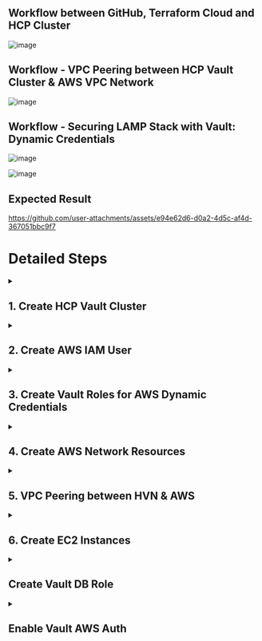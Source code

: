 ## **Workflow between GitHub, Terraform Cloud and HCP Cluster**

![image](https://github.com/user-attachments/assets/46530d3e-b781-42d3-912c-ceff98d02efd)

## **Workflow - VPC Peering between HCP Vault Cluster & AWS VPC Network**

![image](https://github.com/user-attachments/assets/d064c306-e86a-42e3-b68b-2898912acb7b)


## **Workflow - Securing LAMP Stack with Vault: Dynamic Credentials**

![image](https://github.com/user-attachments/assets/25cb794d-b5a3-4832-a8b4-7e32a9a6a30b)

![image](https://github.com/user-attachments/assets/275ab724-5241-4a66-964f-4a343f4821ee)

## **Expected Result**


https://github.com/user-attachments/assets/e94e62d6-d0a2-4d5c-af4d-367051bbc9f7


# Detailed Steps

<details>
<summary> <h2> 1. Create HCP Vault Cluster </h2> </summary>

- Configure Vault cluster & HVN in HCP using Terraform.
- Terraform codes **- [*LAMP-VAULT/1-Create-HVN-Cluster at main · myathway-lab/LAMP-VAULT (github.com)*](https://github.com/myathway-lab/LAMP-VAULT/tree/main/1-Create-HVN-Cluster)**
    
    ```yaml
    resource "hcp_hvn" "mt-hcp-hvn" {
      hvn_id         = var.hvn_id
      cloud_provider = var.cloud_provider
      region         = var.region
    }
    
    resource "hcp_vault_cluster" "hcp_vault_cluster" {
      hvn_id          = hcp_hvn.mt-hcp-hvn.hvn_id
      cluster_id      = var.cluster_id
      tier            = var.tier
      public_endpoint = true
    }
    ```
</details>

<details>
<summary> <h2> 2. Create AWS IAM User </h2> </summary>

- Create AWS IAM user call “**vault-admin**” for Vault administration.
- Generate Access / Secret Keys for programmatic access.
- Attached Inline policy that grants specific permissions related to IAM user management for users whose names start with “vault-”.
- Full Terraform codes - **[*https://github.com/myathway-lab/LAMP-VAULT/blob/main/2-create-aws-vaultadmin*](https://github.com/myathway-lab/LAMP-VAULT/blob/main/2-create-aws-vaultadmin)**
    - TF Code
        
        ```yaml
        provider "aws" {
          region = var.aws_region
        }
        
        resource "aws_iam_user" "vault_admin" {
          name = var.user_name
          path = "/"
        
          tags = {
            Name = var.user_name
          }
        }
        
        resource "aws_iam_access_key" "vault_admin_accesskey" {
          user = aws_iam_user.vault_admin.name
          lifecycle {
            ignore_changes = [
              user
            ]
          }
        }
        
        data "aws_iam_policy_document" "inline_po_vault" {
          statement {
            effect = "Allow"
            actions = [
              "iam:AttachUserPolicy",
              "iam:CreateUser",
              "iam:CreateAccessKey",
              "iam:DeleteUser",
              "iam:DeleteAccessKey",
              "iam:DeleteUserPolicy",
              "iam:DetachUserPolicy",
              "iam:GetUser",
              "iam:ListAccessKeys",
              "iam:ListAttachedUserPolicies",
              "iam:ListGroupsForUser",
              "iam:ListUserPolicies",
              "iam:PutUserPolicy",
              "iam:AddUserToGroup",
              "iam:RemoveUserFromGroup"
            ]
            resources = [
              "arn:aws:iam::0105xxxxxx30:user/vault-*"
            ]
          }
        }
        
        resource "aws_iam_user_policy" "inline_po_attach" {
          name   = var.inline_po_name
          user   = aws_iam_user.vault_admin.name
          policy = data.aws_iam_policy_document.inline_po_vault.json
        }
        ```
</details>        
    
<details>
<summary> <h2> 3. Create Vault Roles for AWS Dynamic Credentials </h2> </summary>

- In this lab, we will use Dynamic creds which is generated by Vault to authenticate with AWS.
- Dynamic creds are short-lived and automatically expire, reducing the risk of long-term exposure. Vault can automatically renew these credentials before they expire, ensuring continuous access without manual intervention. If needed, Vault can revoke the credentials at any time, immediately invalidating them.
- Configure the AWS secrets engine in Vault with specified credentials, region, path, and lease settings. The lifecycle block tells Terraform to ignore changes to the **`access_key`** and **`secret_key.`**  Vault will authenticate to AWS using “vault admin” account that we created in step2 [**2. Create AWS IAM User**](https://www.notion.so/2-Create-AWS-IAM-User-10cdb668cefb80d1bdebd24e3fc52b5d?pvs=21).
    
    ```
    resource "vault_aws_secret_backend" "aws" {
      description               = "Vault AWS Secret Engine Resource for AWS Master Account"
      access_key                = data.terraform_remote_state.vault_admin.outputs.vault_admin_accesskey
      secret_key                = data.terraform_remote_state.vault_admin.outputs.vault_admin_secret_accesskey
      region                    = var.aws_region
      path                      = var.secret_path.master_secret_path
      default_lease_ttl_seconds = 600
      max_lease_ttl_seconds     = 3000
      lifecycle {
        ignore_changes = [
          access_key, secret_key
        ]
      }
    }
    ```
    
- Configure a dynamic role in Vault’s AWS secrets engine that generates IAM user credentials with permissions to manage IAM, EC2, and STS resources.
    
    ```yaml
    resource "vault_aws_secret_backend_role" "iam_admin_dynamic_role" {
      backend         = vault_aws_secret_backend.aws.path
      name            = var.secret_role_name.master_iamadmin_role_name
      credential_type = var.credential_type.iam_user
      policy_document = <<EOT
    {
      "Version": "2012-10-17",
      "Statement": [
        {
          "Effect": "Allow",
          "Action": "iam:*",
          "Resource": "*"
        },
        {
          "Effect": "Allow",
          "Action": "ec2:*",
          "Resource": "*"
        },   
        {
          "Effect": "Allow",
          "Action": "sts:*",
          "Resource": "*"
        }    
      ]
    }
    EOT
    }
    ```
    
- Once we configured AWS secret engine & confirmed dynamic creds are able to generate, we will rotate
- Full Terraform codes - **[*https://github.com/myathway-lab/LAMP-VAULT/blob/main/3-create-vault-dynamic-roles*](https://github.com/myathway-lab/LAMP-VAULT/blob/main/3-create-vault-dynamic-roles)**
</details>


<details>
<summary> <h2>4. Create AWS Network Resources </h2> </summary>

- The `data "vault_aws_access_credentials" "master_iamadmin_creds"` block fetches temporary AWS cred from Vault dynamic role which we created in [**3. Create Vault Roles for AWS Dynamic Credentials**](https://www.notion.so/3-Create-Vault-Roles-for-AWS-Dynamic-Credentials-75d83997ccfc4e86b005c83a00368825?pvs=21).
- Terraform will use this dynamic cred to authenticate with AWS.
- Then create network resources and security groups for EC2 instances which we will setup in [**6. Create EC2 Instances**](https://www.notion.so/6-Create-EC2-Instances-10cdb668cefb80e5bf9de713dc5e9979?pvs=21).
- Terraform code **- [](https://github.com/myathway-lab/LAMP-VAULT/blob/main/4-Create-VPC-SG) *https://github.com/myathway-lab/LAMP-VAULT/blob/main/4-Create-VPC-SG***
    - Create a VPC with specified IP range, tenancy, DNS settings.
        
        ```yaml
        resource "aws_vpc" "main" {
          cidr_block           = var.cidr
          instance_tenancy     = var.instance_tenancy
          enable_dns_hostnames = var.enable_dns_hostnames
          enable_dns_support   = var.enable_dns_support
          tags = merge(
            { "Name" = var.name },
            var.tags
          )
        }
        ```
        
    - Create a public subnet within the above VPC, specifies the AZ, cidr_block and map_public_ip_on_launch to ensure that all the instances in this public subnet receive a public IP address.  Create route table and associate.
        
        ```
        resource "aws_vpc" "main" {
          cidr_block           = var.cidr
          instance_tenancy     = var.instance_tenancy
          enable_dns_hostnames = var.enable_dns_hostnames
          enable_dns_support   = var.enable_dns_support
          tags = merge(
            { "Name" = var.name },
            var.tags
          )
        }
        ```
        
    - Create a public subnet within the above VPC, specifies the AZ, cidr_block and map_public_ip_on_launch to ensure that all the instances in this public subnet receive a public IP address.  Create route table and associate.
        
        ```
        ################################################################################
        # Publiс Subnet For Web Servers
        ################################################################################
        
        resource "aws_subnet" "public" {
          count                   = local.len_public_subnets
          vpc_id                  = aws_vpc.main.id
          availability_zone       = data.aws_availability_zones.azs.names[0]
          cidr_block              = var.public_subnets[count.index]
          map_public_ip_on_launch = var.map_public_ip_on_launch
          tags = {
            Name = "Pub-Subnet-Web"
          }
        }
        
        resource "aws_route_table" "public" {
          vpc_id = aws_vpc.main.id
          tags = {
            Name = "RouteTable-Web"
          }
        }
        
        resource "aws_route_table_association" "public" {
          count          = local.len_public_subnets
          route_table_id = aws_route_table.public.id
          subnet_id      = aws_subnet.public[count.index].id
        
        }
        
        resource "aws_route" "public_internet_gateway" {
          route_table_id         = aws_route_table.public.id
          destination_cidr_block = "0.0.0.0/0"
          gateway_id             = aws_internet_gateway.this.id
          timeouts {
            create = "5m"
          }
        }
        
        ```
        
    - Create a private subnet within the above VPC, specifies the AZ, cidr_block. Create route table and associate.
        
        ```
        ###############################################################################
        # Private Subnets for DB Servers
        ################################################################################
        
        resource "aws_subnet" "private" {
          count             = local.len_private_subnets
          vpc_id            = aws_vpc.main.id
          availability_zone = data.aws_availability_zones.azs.names[1]
          cidr_block        = var.private_subnets[count.index]
          tags = {
            Name = "Pri-Subnet-DB"
          }
        }
        
        resource "aws_route_table" "private" {
          vpc_id = aws_vpc.main.id
          tags = {
            Name = "DB-RouteTable"
          }
        }
        
        resource "aws_route_table_association" "private" {
          count          = local.len_private_subnets
          route_table_id = aws_route_table.private.id
          subnet_id      = element(aws_subnet.private[*].id, count.index)
        }
        
        resource "aws_route" "private_nat_gateway" {
          route_table_id         = aws_route_table.private.id
          destination_cidr_block = var.nat_gateway_destination_cidr_block
          nat_gateway_id         = aws_nat_gateway.nat.id
          timeouts {
            create = "5m"
          }
        }
        
        ```
        
    - Create Internet gateway.
        
        ```
        ################################################################################
        # Internet Gateway
        ################################################################################
        
        resource "aws_internet_gateway" "this" {
          vpc_id = aws_vpc.main.id
          tags = merge(
            { "Name" = var.name },
            var.tags,
          )
        }
        ```
        
    - Create NAT gateway.
        
        ```
        ################################################################################
        # NAT Gateway
        ################################################################################
        
        resource "aws_eip" "nat" {
          domain     = "vpc"
          depends_on = [aws_internet_gateway.this]
        }
        
        resource "aws_nat_gateway" "nat" {
          allocation_id = aws_eip.nat.id
          subnet_id = element(
            aws_subnet.public[*].id, 0
          )
          depends_on = [aws_internet_gateway.this]
          tags = {
            Name = "LAMP NAT"
          }
        }
        ```
        
    - Security Group for Web Servers
        
        ```yaml
        ################################################################################
        # Security Group for Web Servers
        ################################################################################
        
        resource "aws_security_group" "Web-SecurityGroup" {
          name        = "Web-SecurityGroup"
          description = "Allow inbound and outbound traffic for Web servers"
          vpc_id      = aws_vpc.main.id
        
          tags = {
            Name = "Web-SecurityGroup"
          }
        }
        
        resource "aws_vpc_security_group_ingress_rule" "allow_http" {
          security_group_id = aws_security_group.Web-SecurityGroup.id
          cidr_ipv4         = "0.0.0.0/0"
          from_port         = 80
          ip_protocol       = "tcp"
          to_port           = 80
        }
        
        resource "aws_vpc_security_group_ingress_rule" "allow_https" {
          security_group_id = aws_security_group.Web-SecurityGroup.id
          cidr_ipv4         = "0.0.0.0/0"
          from_port         = 443
          ip_protocol       = "tcp"
          to_port           = 443
        }
        
        resource "aws_vpc_security_group_ingress_rule" "allow_ssh_to_all" {
          security_group_id = aws_security_group.Web-SecurityGroup.id
          cidr_ipv4         = "0.0.0.0/0"
          from_port         = 22
          ip_protocol       = "tcp"
          to_port           = 22
        }
        
        resource "aws_vpc_security_group_egress_rule" "allow_all" {
          security_group_id = aws_security_group.Web-SecurityGroup.id
          cidr_ipv4         = "0.0.0.0/0"
          ip_protocol       = "-1" # semantically equivalent to all ports
        }
        ```
        
    - Security Group for DB Servers
        
        ```yaml
        ################################################################################
        # Security Group for DB Servers
        ################################################################################
        
        resource "aws_security_group" "DB-SecurityGroup" {
          name        = "DB-SecurityGroup"
          description = "Allow inbound and outbound traffic for Db servers"
          vpc_id      = aws_vpc.main.id
        
          tags = {
            Name = "DB-SecurityGroup"
          }
        }
        
        resource "aws_vpc_security_group_ingress_rule" "allow_ssh" {
          for_each          = toset(var.public_subnets)
          security_group_id = aws_security_group.DB-SecurityGroup.id
          cidr_ipv4         = each.value
          from_port         = 22
          ip_protocol       = "tcp"
          to_port           = 22
        }
        
        resource "aws_vpc_security_group_ingress_rule" "allow_vault" {
          security_group_id = aws_security_group.DB-SecurityGroup.id
          cidr_ipv4         = "172.25.16.0/20"
          from_port         = 3306
          ip_protocol       = "tcp"
          to_port           = 3306
        }
        
        resource "aws_vpc_security_group_ingress_rule" "allow_websever" {
          security_group_id = aws_security_group.DB-SecurityGroup.id
          cidr_ipv4         = var.public_subnets[0] 
          from_port         = 3306
          ip_protocol       = "tcp"
          to_port           = 3306
        }
        
        resource "aws_vpc_security_group_egress_rule" "allow_http" {
          security_group_id = aws_security_group.DB-SecurityGroup.id
          cidr_ipv4         = "0.0.0.0/0"
          from_port         = 80
          ip_protocol       = "tcp"
          to_port           = 80
        }
        
        resource "aws_vpc_security_group_egress_rule" "allow_https" {
          security_group_id = aws_security_group.DB-SecurityGroup.id
          cidr_ipv4         = "0.0.0.0/0"
          from_port         = 443
          ip_protocol       = "tcp"
          to_port           = 443
        }
        
        resource "aws_vpc_security_group_egress_rule" "allow_vaultport" {
          security_group_id = aws_security_group.DB-SecurityGroup.id
          cidr_ipv4         = "0.0.0.0/0"
          from_port         = 8200
          ip_protocol       = "tcp"
          to_port           = 8200
        }
        ```
        

![image](https://github.com/user-attachments/assets/472613b1-286a-493b-934a-59621475fa60)


</details>

<details>
<summary> <h2> 5. VPC Peering between HVN & AWS </h2> </summary>

- **Same as step 4, Terraform will use aws dynamic cred to authenticate with AWS.**
- **Establishes a peering connection between an HVN and an AWS VPC.**
- **Configures the necessary routes to enable communication between HVN and AWS VPC.**
- **Full Terraform code - [*https://github.com/myathway-lab/LAMP-VAULT/blob/main/5-VPC-Peering*](https://github.com/myathway-lab/LAMP-VAULT/blob/main/5-VPC-Peering)**
- Create HVN to AWS Peering
    
    ```yaml
    ###cretae hvn to aws peering###
    
    resource "hcp_aws_network_peering" "dev" {
      hvn_id          = var.hvn_id
      peering_id      = var.peering_id
      peer_vpc_id     = var.peer_vpc_id
      peer_account_id = var.owner_id
      peer_vpc_region = var.peer_region
    }
    ```
    
- To automatically accept the peering connection on the AWS.
    
    ```yaml
    resource "aws_vpc_peering_connection_accepter" "peer" {
      vpc_peering_connection_id = hcp_aws_network_peering.dev.provider_peering_id
      auto_accept               = true
    }
    ```
    
- Add Routes for HVN
    
    ```yaml
    resource "hcp_hvn_route" "hvn-to-aws-route" {
      hvn_link         = data.hcp_hvn.hvn_vault.self_link
      hvn_route_id     = "hvn-aws-route"
      destination_cidr = "10.0.0.0/16"
      target_link      = hcp_aws_network_peering.dev.self_link
    }
    ```
    
- Add Routes for AWS
    
    ```yaml
    resource "aws_route" "route_for_private" {
      route_table_id            = var.private_routetb_id
      destination_cidr_block    = data.hcp_hvn.hvn_vault.cidr_block
      vpc_peering_connection_id = aws_vpc_peering_connection_accepter.peer.id
    }
    
    resource "aws_route" "route_for_public" {
      route_table_id            = var.public_routetb_id
      destination_cidr_block    = data.hcp_hvn.hvn_vault.cidr_block
      vpc_peering_connection_id = aws_vpc_peering_connection_accepter.peer.id
    }
    ```
    

![image](https://github.com/user-attachments/assets/1bf0a3bd-1c91-4151-b383-b9a420f38316)


</details>


<details>
<summary> <h2> 6. Create EC2 Instances </h2> </summary>

- **Same as previous steps, Terraform will use dynamic creds generated from vault role to authenticate with AWS to deploy EC2 resources.**
- **Full Terraform codes - [](https://github.com/myathway-lab/LAMP-VAULT/blob/main/4-Create-VPC-SG) *https://github.com/myathway-lab/LAMP-VAULT/blob/main/6-Create-EC2-Instances***
- **Refer [Setup Apache/PHP server](https://www.notion.so/Setup-Apache-PHP-server-10cdb668cefb801480b1f7d8d090eff5?pvs=21) [Setup MySQL server](https://www.notion.so/Setup-MySQL-server-10cdb668cefb80738f67f99a3b843fd6?pvs=21) for detailed setup.**

> **We will setup LAMP (Linux, Apache, MySQL, PHP) stack on AWS with separate EC2 instances for MySQL and Apache/PHP.**
> 

> **Whenever the Apache service needs to authenticate with DB, it talks to Vault. Then Vault authenticates with DB and generate DB dynamic creds.**
> 

> **In this lab, we will use Vault Agent with auto-auth to automatically renew the dynamic creds before expiring. This ensures that web server always has valid credentials.**
> 
> 
> **Renewing the Vault Token: Vault agent uses vault aws auth role `vault-role-for-ec2role`to authenticate Vault server and obtain a Vault token. This token is then periodically renewed to ensure continuous access.**
> 
> **Renewing Database creds: Vault agent reads the database credentials from `database/creds/db-role` and writes them `var/www/html/db-creds.json` This ensures that database credentials are always up-to-date.**
> 
> - **vault-agent.hcl (Vault Agent Config)**
>     
>     ```
>     exit_after_auth = false
>     pid_file = "/var/run/vault-agent.pid"
>     
>     auto_auth {
>       method "aws" {
>           mount_path = "auth/aws"
>           config = {
>               type = "iam"
>               role = "vault-role-for-ec2role"
>           }
>       }
>     
>       sink "file" {
>           config = {
>               path = "/var/www/html/vault-token-via-agent"
>           }
>       }
>     }
>     
>     vault {
>       address = "${vault_addr}"
>     }
>     
>     template {
>       source      = "/etc/vault.d/db-creds-template.hcl"
>       destination = "/var/www/html/db-creds.json"  
>     }
>     ```
>     
> 
- **High-level workflow**

![image](https://github.com/user-attachments/assets/57516a2b-9f29-4504-9e32-cfa21313048b)

- **Detailed workflow**

![image](https://github.com/user-attachments/assets/83cd958b-b7dd-480d-bdd7-55950c5e7f88)

- **Expected Result: “Automatically renew the dynamic creds before expiring & Ensures web server always has valid credentials”.**

![image](https://github.com/user-attachments/assets/7c2a81bb-78cd-402a-80c2-c4a39151ee72)

![image](https://github.com/user-attachments/assets/499a1748-8697-42bf-9cc3-546d47b2d038)

### Setup Apache/PHP server

- **Before we launch EC2, we need to create AWS IAM role named “aws-ec2role-for-vault-authmethod” for HCP Vault Dedicated auth method.**
- **Then launch Web server in public subnet.**
- **Attach a security group defined in ‣.**
- **Attach “aws-ec2role-for-vault-authmethod” IAM role in web server.**
- **Add user data.**
    
    **- Update the package manager & install Apache and PHP related packages.
    - Configures Vault Agent with AWS IAM method.**
    
    **- Use Vault’s Auto-Auth method using AWS IAM roles to allow Vault to automatically   authenticate and retrieve a token.**
    
    **- Write PHP Code “/var/www/html/phptest.php” to test DB Connection.**
    
    **- Write PHP Code “/var/www/html/usersubmission.php” to verify the DB dynamic user privileges to LAMP database.**
    
- **Setup Web Sever**
    
    ```yaml
    resource "aws_instance" "LAMP-WEB" {
      ami                         = "ami-01811d4912b4ccb26"
      instance_type               = "t2.micro"
      key_name                    = var.key_name
      subnet_id                   = var.Pub-Subnet-Web
      vpc_security_group_ids      = var.Web-SecurityGroup-id
      iam_instance_profile        = var.iam_role
      associate_public_ip_address = true
    
      root_block_device {
        volume_size = 30
        volume_type = "gp3"
      }
      user_data = templatefile("${path.module}/web_user_data.tpl", {
        vault_addr = var.vault_addr,
        db_ip = var.db_ip
      })
    
      tags = {
        Name = "LAMP-WEB"
      }
    }
    
    resource "aws_eip" "LAMP-WEB-EIP" {
      vpc      = true
      instance = aws_instance.LAMP-WEB.id
    }
    ```
    
- **web_user_data.tpl (user data for webserver)**
    
    ```yaml
    #!/bin/bash
    set -e
    sudo hostnamectl set-hostname LAMP-WEB
    sudo apt-get update -y
    sudo apt-get install apache2 -y 
    sudo apt-get install php libapache2-mod-php php-mysql php-curl php-gd php-json php-zip gpg wget -y
    sudo apt install mysql-client -y
    sudo wget -O- https://apt.releases.hashicorp.com/gpg | sudo gpg --dearmor -o /usr/share/keyrings/hashicorp-archive-keyring.gpg
    gpg --no-default-keyring --keyring /usr/share/keyrings/hashicorp-archive-keyring.gpg --fingerprint
    echo "deb [arch=$(dpkg --print-architecture) signed-by=/usr/share/keyrings/hashicorp-archive-keyring.gpg] https://apt.releases.hashicorp.com $(lsb_release -cs) main" | sudo tee /etc/apt/sources.list.d/hashicorp.list
    sudo apt update && sudo apt install vault
    
    # Create the Vault agent configuration file
    sudo cat <<EOF > /etc/vault.d/vault-agent.hcl
    exit_after_auth = false
    pid_file = "/var/run/vault-agent.pid"
    
    auto_auth {
      method "aws" {
          mount_path = "auth/aws"
          config = {
              type = "iam"
              role = "vault-role-for-ec2role"
          }
      }
    
      sink "file" {
          config = {
              path = "/var/www/html/vault-token-via-agent"
          }
      }
    }
    
    vault {
      address = "${vault_addr}"
    }
    
    template {
      source      = "/etc/vault.d/db-creds-template.hcl"
      destination = "/var/www/html/db-creds.json"  
    }
    EOF
    
    sudo chown vault:vault /etc/vault.d/vault-agent.hcl
    sudo chmod 600 /etc/vault.d/vault-agent.hcl
    
    # Read the DB role creds
    sudo cat <<EOF > /etc/vault.d/db-creds-template.hcl
    {
      "username": "{{ with secret "database/creds/db-role" }}{{ .Data.username }}{{ end }}",
      "password": "{{ with secret "database/creds/db-role" }}{{ .Data.password }}{{ end }}"
    }
    EOF
    
    sudo chown vault:vault /etc/vault.d/db-creds-template.hcl
    sudo chmod 600 /etc/vault.d/vault-agent.hcl
    
    ##Run vault agent as service 
    sudo cat <<EOF > /etc/systemd/system/vault-agent.service
    [Unit]
    Description=Vault Agent
    After=network.target
    
    [Service]
    Environment="VAULT_NAMESPACE=admin"
    Environment="VAULT_ADDR=${vault_addr}"
    
    ExecStart=/usr/bin/vault agent -config=/etc/vault.d/vault-agent.hcl
    Restart=on-failure
    
    [Install]
    WantedBy=multi-user.target
    EOF
    
    sudo systemctl daemon-reload
    sudo systemctl enable vault-agent
    sudo systemctl start vault-agent
    
    #Configure PHP code for dynamic DB cred check
    sudo cat <<'EOF' > /var/www/html/phptest1.php
    <?php
    // Enable error reporting
    error_reporting(E_ALL);
    ini_set('display_errors', 1);
    
    // Path to the JSON file with database credentials
    
    $credsFile = '/var/www/html/db-creds.json';
    
    // Read the JSON file
    $json = file_get_contents($credsFile);
    if ($json === false) {
        die("Failed to read credentials file.");
    }
    
    $creds = json_decode($json, true);
    if ($creds === null) {
        die("Failed to decode JSON.");
    }
    
    // Debugging output
    echo "Username: " . htmlspecialchars($creds['username']) . "<br>";
    echo "Password: " . htmlspecialchars($creds['password']) . "<br>";
    
    // Database connection parameters
    $servername = "${db_ip}"; // e.g., "localhost" or your server IP
    $username = $creds['username'];
    $password = $creds['password'];
    $dbname = "lamp"; // the name of your database
    
    // Create connection
    $conn = new mysqli($servername, $username, $password, $dbname);
    
    // Check connection
    if ($conn->connect_error) {
        die("Connection failed: " . $conn->connect_error);
    }
    echo "Connected successfully to the database.";
    ?>
    EOF
    
    #Configure PHP code for dynamic cred to verify the access
    sudo cat <<'EOF' > /var/www/html/usersubmission.php
    <?php
    // Enable error reporting
    error_reporting(E_ALL);
    ini_set('display_errors', 1);
    
    // Path to the JSON file with database credentials
    $credsFile = '/var/www/html/db-creds.json';
    
    // Read the JSON file
    $json = file_get_contents($credsFile);
    if ($json === false) {
        die("Failed to read credentials file.");
    }
    
    $creds = json_decode($json, true);
    if ($creds === null) {
        die("Failed to decode JSON.");
    }
    
    // Database connection parameters
    $servername = "10.0.2.217"; // e.g., "localhost" or your server IP
    $username = $creds['username'];
    $password = $creds['password'];
    $dbname = "lamp"; // the name of your database
    
    // Create connection
    $conn = new mysqli($servername, $username, $password, $dbname);
    
    // Check connection
    if ($conn->connect_error) {
        die("Connection failed: " . $conn->connect_error);
    }
    echo "Connected successfully to the database.<br>";
    
    // Handle form submission
    if ($_SERVER["REQUEST_METHOD"] == "POST") {
        $user = $_POST['username'];
        $email = $_POST['email'];
        $pass = $_POST['password'];
    
        // Insert data into the users table
        $sql = "INSERT INTO users (username, email, password) VALUES ('$user', '$email', '$pass')";
    
        if ($conn->query($sql) === TRUE) {
            echo "New user created successfully. Below is the LAMP User List. <br>";
        } else {
            echo "Error: " . $sql . "<br>" . $conn->error;
        }
    }
    
    // Retrieve and display all users
    $sql = "SELECT id, username, email FROM users";
    $result = $conn->query($sql);
    
    if ($result->num_rows > 0) {
        echo "<h3>Users List</h3>";
        echo "<table border='1'><tr><th>ID</th><th>Username</th><th>Email</th></tr>";
        while($row = $result->fetch_assoc()) {
            echo "<tr><td>" . $row["id"]. "</td><td>" . $row["username"]. "</td><td>" . $row["email"]. "</td></tr>";
        }
        echo "</table>";
    } else {
        echo "0 results";
    }
    
    $conn->close();
    ?>
    
    <!DOCTYPE html>
    <html>
    <head>
        <title>Register User</title>
    </head>
    <body>
        <h3>Register User</h3>
        <form method="post" action="">
            <label for="username">Username:</label>
            <input type="text" id="username" name="username" required><br><br>
            <label for="email">Email:</label>
            <input type="email" id="email" name="email" required><br><br>
            <label for="password">Password:</label>
            <input type="password" id="password" name="password" required><br><br>
            <input type="submit" name="submit" value="Register">
        </form>
    </body>
    </html>
    EOF 
    
    sudo systemctl restart vault-agent.service 
    sudo systemctl restart apache2
    ```
 

### Setup MySQL server

- **Launch MySQL server in private subnet and attach a security group defined in** ‣.
- **Add user data.**
    
     **- Update the package manager & install MySQL related packages.**
    
     **- Configure MySQL & allow remote client access.**
    
     **- Create “lampuser” in DB.**
    
     **- When webserver tries to access database, vault agent from webserver will read the DB-Role from Vault.** 
    
     **- DB-Role will use “lampuser” to authenticate with Database to generate dynamic user.** 
    
     **- So, we need to give “create user” and “drop” with “grant” privileges to “lampuser”.**
    
- **Launch DB Sever**
    
    ```yaml
    resource "aws_instance" "LAMP-MySQL" {
      ami                    = "ami-01811d4912b4ccb26"
      instance_type          = "t2.micro"
      key_name               = var.key_name
      subnet_id              = var.Pri-Subnet-DB
      vpc_security_group_ids = var.DB-SecurityGroup-id
      private_ip             = var.db_ip
      root_block_device {
        volume_size = 30
        volume_type = "gp3"
      }
      user_data = templatefile("${path.module}/mysql_user_data.tpl", {
        mysql_root_password = var.mysql_root_password,
        mysql_lamp_password = var.mysql_lamp_password
      })
    
      tags = {
        Name = "LAMP-MySQL"
      }
    }
    ```
    
- **mysql_user_data.tpl  (user data for db server)**
    
    ```yaml
    #!/bin/bash
    set -e
    sudo hostnamectl set-hostname LAMP-MySQL
    sudo apt-get update -y
    sudo apt-get install mysql-server -y
    # Secure MySQL installation
    sudo mysql_secure_installation <<EOF
    y
    0
    y
    y
    y
    y
    EOF
    
    # Login to MySQL with root user and empty password, then change the root password
    # root_password="${mysql_root_password}"
    
    root_password="${mysql_root_password}"
    
    sudo mysql -u root --execute="ALTER USER 'root'@'localhost' IDENTIFIED WITH mysql_native_password BY '$root_password'; FLUSH PRIVILEGES;"
    
    # Run additional MySQL commands
    lamp_password="${mysql_lamp_password}"
    
    sudo mysql -u root -p"$root_password" <<EOF
    CREATE DATABASE lamp;
    CREATE USER 'lampuser'@'%' IDENTIFIED BY '$lamp_password';
    GRANT ALL PRIVILEGES ON lamp.* TO 'lampuser'@'%';
    GRANT DROP ON mysql.* TO 'lampuser'@'%' WITH GRANT OPTION;
    GRANT CREATE USER ON *.* TO 'lampuser'@'%' WITH GRANT OPTION;
    FLUSH PRIVILEGES;
    CREATE TABLE users (
        id INT AUTO_INCREMENT PRIMARY KEY,
        username VARCHAR(50) NOT NULL,
        email VARCHAR(100) NOT NULL,
        password VARCHAR(255) NOT NULL
    );
    EOF
    
    # Change the bind address to all to accept remote connection.
    sudo sed -i 's/^bind-address\s*=.*/bind-address = 0.0.0.0/' /etc/mysql/mysql.conf.d/mysqld.cnf
    
    # Restart the mysql after config change.
    sudo systemctl restart mysql
    ```
</details>    

<details>
<summary> <h2> Create Vault DB Role </h2> </summary>

- We need to make sure EC2 Webserver able to talk with vault to read the DB creds.
- In Vault server, we will enable database secret engine, configure database connection and create role for dynamic creds.
- Vault agent inside EC2 webserver will read the role and get dynamic creds from vault.
- **Full Terraform codes - [*https://github.com/myathway-lab/LAMP-VAULT/blob/main/7-Create-Vault-DB-Role*](https://github.com/myathway-lab/LAMP-VAULT/blob/main/7-Create-Vault-DB-Role)**

- Enable database secrets engine at the path “database”
    
    ```yaml
    resource "vault_mount" "db" {
      path = "database"
      type = "database"
      description = "This is for mysql db secret engine."
    }
    ```
    
- Sets up the connection to the MySQL database
    
    ```yaml
    resource "vault_database_secret_backend_connection" "lamp-mysql-db" {
      backend           = vault_mount.db.path
      name              = "lamp-mysql-db"
      allowed_roles     = ["db-role"]
      verify_connection = true
      mysql{
        connection_url  = "{{username}}:{{password}}@tcp(${var.db_ip}:3306)/"
        username          = var.lamp_username
        password          = var.lamp_password
      }
    }
    ```
    
- Defines a role that can create users in the MySQL database & grant all privileges to lamp database.
    
    ```yaml
    resource "vault_database_secret_backend_role" "db-role" {
      backend             = vault_mount.db.path
      name                = "db-role"
      db_name             = vault_database_secret_backend_connection.lamp-mysql-db.name
      creation_statements = ["CREATE USER '{{name}}'@'%' IDENTIFIED BY '{{password}}'; GRANT ALL PRIVILEGES ON lamp.* TO '{{name}}'@'%';"]
      default_ttl         = "180"
      max_ttl             = "300"
    }
    ```
    
</details>


<details>
<summary> <h2> Enable Vault AWS Auth </h2> </summary>

- For AWS EC2 instances to authenticate with Vault, we can use **AWS auth method**. This method supports two types of authentications, “**IAM Method**” & “**EC2 Method**”.
- In this scenario, we will use AWS auth **IAM method** using **Vault Agent**.
- Please refer vault agent setup in [Setup Apache/PHP server](https://www.notion.so/Setup-Apache-PHP-server-10cdb668cefb801480b1f7d8d090eff5?pvs=21)
- **Full Terraform codes - [*https://github.com/myathway-lab/LAMP-VAULT/blob/main/7-Create-Vault-DB-Role*](https://github.com/myathway-lab/LAMP-VAULT/blob/main/7-Create-Vault-DB-Role)**

- Enable the AWS authentication method in Vault
    
    ```yaml
    resource "vault_auth_backend" "aws" {
      type = "aws"
    }
    ```
    
- Configure the AWS client with the necessary access and secret keys to authenticate with Vault.
    
    ```yaml
    resource "vault_aws_auth_backend_client" "client" {
      backend    = vault_auth_backend.aws.path
      access_key = data.vault_aws_access_credentials.master_iamadmin_creds.access_key
      secret_key = data.vault_aws_access_credentials.master_iamadmin_creds.secret_key
    }
    ```
    
- Define a policy that grants read access to the database credentials at the specified path.
    
    ```yaml
    resource "vault_policy" "vault-policy-for-ec2role" {
      name = "vault-policy-for-ec2role"
      policy = <<EOT
    path "database/creds/db-role" {
      capabilities = ["read"]
    }
    EOT
    }
    ```
    
- Create a role that allows EC2 instances with the specified IAM role to authenticate with Vault and obtain tokens with the defined policy.
    
    ```yaml
    resource "vault_aws_auth_backend_role" "vault-role-for-ec2role" {
      backend                         = vault_auth_backend.aws.path
      role                            = "vault-role-for-ec2role"
      auth_type                       = "iam"
      bound_iam_principal_arns        = ["arn:aws:iam::01052xxxxxxx030:role/aws-ec2role-for-vault-authmethod"]
      token_ttl                       = 120
      token_max_ttl                   = 300
      token_policies                  = ["vault-policy-for-ec2role"]
    }
    ```
</details>   
